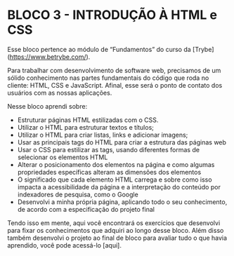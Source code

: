 # BLOCO 3 - INTRODUÇÃO À HTML e CSS

Esse bloco pertence ao módulo de “Fundamentos” do curso da [Trybe] (https://www.betrybe.com/). 

Para trabalhar com desenvolvimento de software web, precisamos de um sólido conhecimento nas partes fundamentais do código que roda no cliente: HTML, CSS e JavaScript. Afinal, esse será o ponto de contato dos usuários com as nossas aplicações.

Nesse bloco aprendi sobre:
- Estruturar páginas HTML estilizadas com o CSS.
- Utilizar o HTML para estruturar textos e títulos;
- Utilizar o HTML para criar listas, links e adicionar imagens;
- Usar as principais tags do HTML para criar a estrutura das páginas web
- Usar o CSS para estilizar as tags, usando diferentes formas de selecionar os elementos HTML
- Alterar o posicionamento dos elementos na página e como algumas propriedades específicas alteram as dimensões dos elementos
- O significado que cada elemento HTML carrega e sobre como isso impacta a acessibilidade da página e a interpretação do conteúdo por indexadores de pesquisa, como o Google
- Desenvolvi a minha própria página, aplicando todo o seu conhecimento, de acordo com a especificação do projeto final

Tendo isso em mente, aqui você encontrará os exercícios que desenvolvi para fixar os conhecimentos que adquiri ao longo desse bloco. Além disso também desenvolvi o projeto ao final de bloco para avaliar tudo o que havia aprendido, você pode acessá-lo [aqui].
